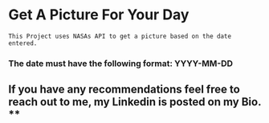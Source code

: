 # Get A Picture For Your Day
    This Project uses NASAs API to get a picture based on the date entered. 

### The date must have the following format: YYYY-MM-DD 

## If you have any recommendations feel free to reach out to me, my Linkedin is posted on my Bio. **